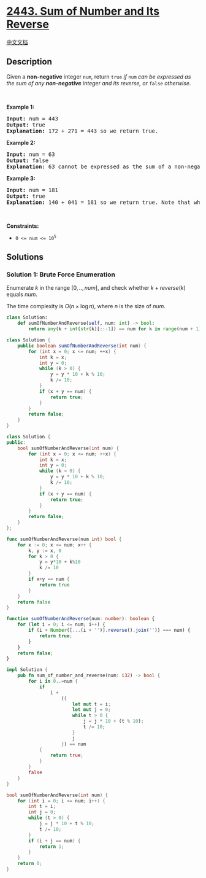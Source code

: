 # [2443. Sum of Number and Its Reverse](https://leetcode.com/problems/sum-of-number-and-its-reverse)

[中文文档](/solution/2400-2499/2443.Sum%20of%20Number%20and%20Its%20Reverse/README.md)

<!-- tags:Math,Enumeration -->

<!-- difficulty:Medium -->

## Description

<p>Given a <strong>non-negative</strong> integer <code>num</code>, return <code>true</code><em> if </em><code>num</code><em> can be expressed as the sum of any <strong>non-negative</strong> integer and its reverse, or </em><code>false</code><em> otherwise.</em></p>

<p>&nbsp;</p>
<p><strong class="example">Example 1:</strong></p>

<pre>
<strong>Input:</strong> num = 443
<strong>Output:</strong> true
<strong>Explanation:</strong> 172 + 271 = 443 so we return true.
</pre>

<p><strong class="example">Example 2:</strong></p>

<pre>
<strong>Input:</strong> num = 63
<strong>Output:</strong> false
<strong>Explanation:</strong> 63 cannot be expressed as the sum of a non-negative integer and its reverse so we return false.
</pre>

<p><strong class="example">Example 3:</strong></p>

<pre>
<strong>Input:</strong> num = 181
<strong>Output:</strong> true
<strong>Explanation:</strong> 140 + 041 = 181 so we return true. Note that when a number is reversed, there may be leading zeros.
</pre>

<p>&nbsp;</p>
<p><strong>Constraints:</strong></p>

<ul>
	<li><code>0 &lt;= num &lt;= 10<sup>5</sup></code></li>
</ul>

## Solutions

### Solution 1: Brute Force Enumeration

Enumerate $k$ in the range $[0,.., num]$, and check whether $k + reverse(k)$ equals $num$.

The time complexity is $O(n \times \log n)$, where $n$ is the size of $num$.

<!-- tabs:start -->

```python
class Solution:
    def sumOfNumberAndReverse(self, num: int) -> bool:
        return any(k + int(str(k)[::-1]) == num for k in range(num + 1))
```

```java
class Solution {
    public boolean sumOfNumberAndReverse(int num) {
        for (int x = 0; x <= num; ++x) {
            int k = x;
            int y = 0;
            while (k > 0) {
                y = y * 10 + k % 10;
                k /= 10;
            }
            if (x + y == num) {
                return true;
            }
        }
        return false;
    }
}
```

```cpp
class Solution {
public:
    bool sumOfNumberAndReverse(int num) {
        for (int x = 0; x <= num; ++x) {
            int k = x;
            int y = 0;
            while (k > 0) {
                y = y * 10 + k % 10;
                k /= 10;
            }
            if (x + y == num) {
                return true;
            }
        }
        return false;
    }
};
```

```go
func sumOfNumberAndReverse(num int) bool {
	for x := 0; x <= num; x++ {
		k, y := x, 0
		for k > 0 {
			y = y*10 + k%10
			k /= 10
		}
		if x+y == num {
			return true
		}
	}
	return false
}
```

```ts
function sumOfNumberAndReverse(num: number): boolean {
    for (let i = 0; i <= num; i++) {
        if (i + Number([...(i + '')].reverse().join('')) === num) {
            return true;
        }
    }
    return false;
}
```

```rust
impl Solution {
    pub fn sum_of_number_and_reverse(num: i32) -> bool {
        for i in 0..=num {
            if
                i +
                    ({
                        let mut t = i;
                        let mut j = 0;
                        while t > 0 {
                            j = j * 10 + (t % 10);
                            t /= 10;
                        }
                        j
                    }) == num
            {
                return true;
            }
        }
        false
    }
}
```

```c
bool sumOfNumberAndReverse(int num) {
    for (int i = 0; i <= num; i++) {
        int t = i;
        int j = 0;
        while (t > 0) {
            j = j * 10 + t % 10;
            t /= 10;
        }
        if (i + j == num) {
            return 1;
        }
    }
    return 0;
}
```

<!-- tabs:end -->

<!-- end -->
